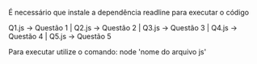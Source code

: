 É necessário que instale a dependência readline para executar o código

Q1.js -> Questão 1 | Q2.js -> Questão 2 | Q3.js -> Questão 3 | Q4.js -> Questão 4 | Q5.js -> Questão 5

Para executar utilize o comando: node 'nome do arquivo js'
